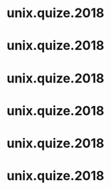 # unix.quize.2018
# unix.quize.2018
# unix.quize.2018
# unix.quize.2018
# unix.quize.2018
# unix.quize.2018
